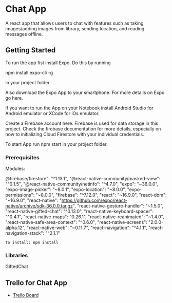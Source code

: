 # Chat App

A react app that allows users to chat with features such as taking images/adding images from library, sending location, and reading messages offline.

## Getting Started

To run the app fist install Expo. Do this by running

npm install expo-cli -g

in your project folder.

Also download the Expo App to your smartphone. For more details on Expo go here.

If you want to run the App on your Notebook install Android Studio for Android emulator or XCode for iOs emulator.

Create a Firebase account here. Firebase is used for data storage in this project. Check the firebase documentation for more details, especially on how to initializing Cloud Firestore with your individual credentials.

To start App run npm start in your project folder.

### Prerequisites

Modules:

@firebase/firestore": "^1.13.1",
    "@react-native-community/masked-view": "^0.1.5",
    "@react-native-community/netinfo": "^4.7.0",
    "expo": "~36.0.0",
    "expo-image-picker": "~8.0.1",
    "expo-location": "~8.0.0",
    "expo-permissions": "~8.0.0",
    "firebase": "^7.12.0",
    "react": "~16.9.0",
    "react-dom": "~16.9.0",
    "react-native": "https://github.com/expo/react-native/archive/sdk-36.0.0.tar.gz",
    "react-native-gesture-handler": "~1.5.0",
    "react-native-gifted-chat": "^0.13.0",
    "react-native-keyboard-spacer": "^0.4.1",
    "react-native-maps": "0.26.1",
    "react-native-reanimated": "~1.4.0",
    "react-native-safe-area-context": "^0.6.0",
    "react-native-screens": "2.0.0-alpha.12",
    "react-native-web": "~0.11.7",
    "react-navigation": "^4.1.1",
    "react-navigation-stack": "^2.1.1"

```
to install: npm install
```

### Libraries

GiftedChat


## Trello for Chat App

* [Trello Board](https://trello.com/b/X7uvo7AE/native-mobile-chat-app) 